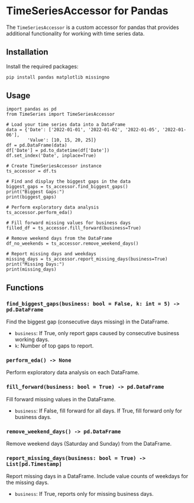 # TimeSeriesAccessor for Pandas

The `TimeSeriesAccessor` is a custom accessor for pandas that provides additional functionality for working with time series data.

## Installation

Install the required packages:

```bash
pip install pandas matplotlib missingno
```

## Usage

```python3
import pandas as pd
from TimeSeries import TimeSeriesAccessor  

# Load your time series data into a DataFrame
data = {'Date': ['2022-01-01', '2022-01-02', '2022-01-05', '2022-01-06'],
        'Value': [10, 15, 20, 25]}
df = pd.DataFrame(data)
df['Date'] = pd.to_datetime(df['Date'])
df.set_index('Date', inplace=True)

# Create TimeSeriesAccessor instance
ts_accessor = df.ts

# Find and display the biggest gaps in the data
biggest_gaps = ts_accessor.find_biggest_gaps()
print("Biggest Gaps:")
print(biggest_gaps)

# Perform exploratory data analysis
ts_accessor.perform_eda()

# Fill forward missing values for business days
filled_df = ts_accessor.fill_forward(business=True)

# Remove weekend days from the DataFrame
df_no_weekends = ts_accessor.remove_weekend_days()

# Report missing days and weekdays
missing_days = ts_accessor.report_missing_days(business=True)
print("Missing Days:")
print(missing_days)

```

## Functions

### `find_biggest_gaps(business: bool = False, k: int = 5) -> pd.DataFrame`

Find the biggest gap (consecutive days missing) in the DataFrame.

- `business`: If True, only report gaps caused by consecutive business working days.
- `k`: Number of top gaps to report.

### `perform_eda() -> None`

Perform exploratory data analysis on each DataFrame.

### `fill_forward(business: bool = True) -> pd.DataFrame`

Fill forward missing values in the DataFrame.

- `business`: If False, fill forward for all days. If True, fill forward only for business days.

### `remove_weekend_days() -> pd.DataFrame`

Remove weekend days (Saturday and Sunday) from the DataFrame.

### `report_missing_days(business: bool = True) -> List[pd.Timestamp]`

Report missing days in a DataFrame. Include value counts of weekdays for the missing days.

- `business`: If True, reports only for missing business days.
